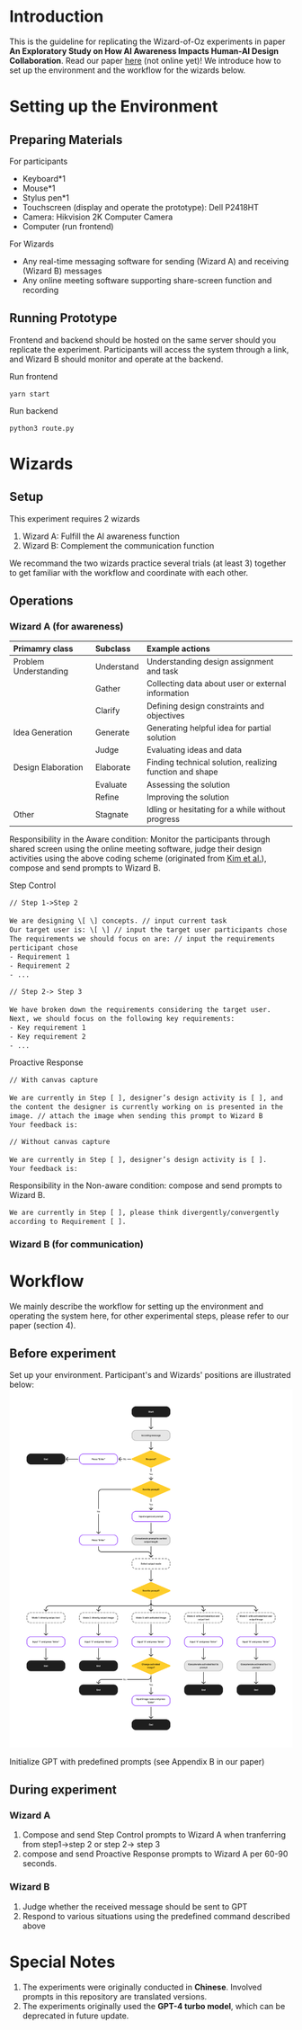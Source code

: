 # Introduction
This is the guideline for replicating the Wizard-of-Oz experiments in paper **An Exploratory Study on How AI Awareness Impacts Human-AI Design Collaboration**. Read our paper [here](https://doi.org/10.1145/3708359.3712162) (not online yet)! We introduce how to set up the environment and the workflow for the wizards below.

# Setting up the Environment
## Preparing Materials
For participants
- Keyboard*1
- Mouse*1
- Stylus pen*1
- Touchscreen (display and operate the prototype): Dell P2418HT
- Camera: Hikvision 2K Computer Camera
- Computer (run frontend)

For Wizards
- Any real-time messaging software for sending (Wizard A) and receiving (Wizard B) messages
- Any online meeting software supporting share-screen function and recording

## Running Prototype
Frontend and backend should be hosted on the same server should you replicate the experiment. Participants will access the system through a link, and Wizard B should monitor and operate at the backend.

Run frontend

  ~~~~
  yarn start
  ~~~~

Run backend

  ~~~~
  python3 route.py
  ~~~~

# Wizards
## Setup
This experiment requires 2 wizards
1. Wizard A: Fulfill the AI awareness function
2. Wizard B: Complement the communication function

We recommand the two wizards practice several trials (at least 3) together to get familiar with the workflow and coordinate with each other.

## Operations

### Wizard A (for awareness)
|**Primamry class**   |**Subclass**|**Example actions**                                     |
|:--------------------|:-----------|:-------------------------------------------------------|
|Problem Understanding|Understand  |Understanding design assignment and task                |
|                     |Gather      |Collecting data about user or external information      |
|                     |Clarify     |Defining design constraints and objectives              |
|Idea Generation      |Generate    |Generating helpful idea for partial solution            |
|                     |Judge       |Evaluating ideas and data                               |
|Design Elaboration   |Elaborate   |Finding technical solution, realizing function and shape|
|                     |Evaluate    |Assessing the solution                                  |
|                     |Refine      |Improving the solution                                  |
|Other                |Stagnate    |Idling or hesitating for a while without progress       |

Responsibility in the Aware condition: Monitor the participants through shared screen using the online meeting software, judge their design activities using the above coding scheme (originated from [Kim et al.](https://doi.org/10.1115/DETC2006-99654)), compose and send prompts to Wizard B.

Step Control
~~~~
// Step 1->Step 2

We are designing \[ \] concepts. // input current task
Our target user is: \[ \] // input the target user participants chose
The requirements we should focus on are: // input the requirements perticipant chose
- Requirement 1
- Requirement 2
- ...
~~~~

~~~~
// Step 2-> Step 3

We have broken down the requirements considering the target user. Next, we should focus on the following key requirements:
- Key requirement 1
- Key requirement 2
- ...
~~~~

Proactive Response
~~~~
// With canvas capture

We are currently in Step [ ], designer’s design activity is [ ], and the content the designer is currently working on is presented in the image. // attach the image when sending this prompt to Wizard B
Your feedback is:
~~~~

~~~~
// Without canvas capture

We are currently in Step [ ], designer’s design activity is [ ].
Your feedback is:
~~~~

Responsibility in the Non-aware condition: compose and send prompts to Wizard B.
~~~~
We are currently in Step [ ], please think divergently/convergently according to Requirement [ ].
~~~~

### Wizard B (for communication)


# Workflow
We mainly describe the workflow for setting up the environment and operating the system here, for other experimental steps, please refer to our paper (section 4).

## Before experiment
Set up your environment. Participant's and Wizards' positions are illustrated below:
![Wizard A workflow](/assets/wizardA-workflow.jpg)

Initialize GPT with predefined prompts (see Appendix B in our paper)
## During experiment
### Wizard A
1. Compose and send Step Control prompts to Wizard A when tranferring from step1->step 2 or step 2-> step 3
2. compose and send Proactive Response prompts to Wizard A per 60-90 seconds.

### Wizard B
1. Judge whether the received message should be sent to GPT
2. Respond to various situations using the predefined command described above

# Special Notes
1. The experiments were originally conducted in **Chinese**. Involved prompts in this repository are translated versions.
2. The experiments originally used the **GPT-4 turbo model**, which can be deprecated in future update.

